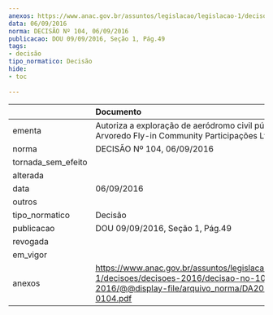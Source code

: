 ```yaml
---
anexos: https://www.anac.gov.br/assuntos/legislacao/legislacao-1/decisoes/decisoes-2016/decisao-no-104-06-09-2016/@@display-file/arquivo_norma/DA2016-0104.pdf
data: 06/09/2016
norma: DECISÃO Nº 104, 06/09/2016
publicacao: DOU 09/09/2016, Seção 1, Pág.49
tags:
- decisão
tipo_normatico: Decisão
hide: 
- toc 
 
---
```


|                    | Documento                                                                                                                                              |
|:-------------------|:-------------------------------------------------------------------------------------------------------------------------------------------------------|
| ementa             | Autoriza a exploração de aeródromo civil público - Arvoredo Fly-in Community Participações Ltda.                                                       |
| norma              | DECISÃO Nº 104, 06/09/2016                                                                                                                             |
| tornada_sem_efeito |                                                                                                                                                        |
| alterada           |                                                                                                                                                        |
| data               | 06/09/2016                                                                                                                                             |
| outros             |                                                                                                                                                        |
| tipo_normatico     | Decisão                                                                                                                                                |
| publicacao         | DOU 09/09/2016, Seção 1, Pág.49                                                                                                                        |
| revogada           |                                                                                                                                                        |
| em_vigor           |                                                                                                                                                        |
| anexos             | https://www.anac.gov.br/assuntos/legislacao/legislacao-1/decisoes/decisoes-2016/decisao-no-104-06-09-2016/@@display-file/arquivo_norma/DA2016-0104.pdf |